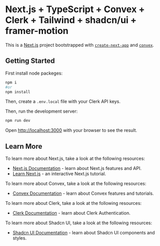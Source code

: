 # Next.js + TypeScript + Convex + Clerk + Tailwind + shadcn/ui + framer-motion

This is a [Next.js](https://nextjs.org/) project bootstrapped with [`create-next-app`](https://github.com/vercel/next.js/tree/canary/packages/create-next-app) and [`convex`](https://github.com/get-convex/templates/tree/main/template-nextjs-clerk-shadcn).

## Getting Started

First install node packeges:

```bash
npm i 
#or
npm install
```

Then, create a `.env.local` file with your Clerk API keys.

Then, run the development server:

```bash
npm run dev
```

Open [http://localhost:3000](http://localhost:3000) with your browser to see the result.


## Learn More

To learn more about Next.js, take a look at the following resources:

- [Next.js Documentation](https://nextjs.org/docs) - learn about Next.js features and API.
- [Learn Next.js](https://nextjs.org/learn) - an interactive Next.js tutorial.

To learn more about Convex, take a look at the following resources:

- [Convex Documentation](https://docs.convex.dev/home) - learn about Convex features and tutorials.

To learn more about Clerk, take a look at the following resources:

- [Clerk Documentation](https://clerk.com/docs) - learn about Clerk Authentication.

To learn more about Shadcn UI, take a look at the following resources:

- [Shadcn UI Documentation](https://shadcn.com/docs) - learn about Shadcn UI components and styles.



